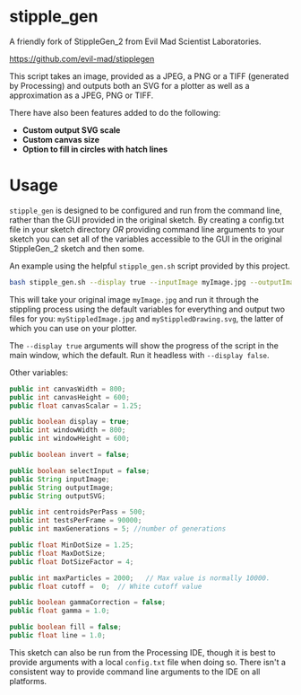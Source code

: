 # stipple_gen

A friendly fork of StippleGen_2 from Evil Mad Scientist Laboratories.

https://github.com/evil-mad/stipplegen

This script takes an image, provided as a JPEG, a PNG or a TIFF (generated by Processing) and outputs both an SVG for a plotter as well as a approximation as a JPEG, PNG or TIFF.

There have also been features added to do the following:

* **Custom output SVG scale**
* **Custom canvas size**
* **Option to fill in circles with hatch lines**

# Usage

`stipple_gen` is designed to be configured and run from the command line, rather than the GUI provided in the original sketch.
By creating a config.txt file in your sketch directory *OR* providing command line arguments to your sketch you can set all of the variables accessible to the GUI in the original StippleGen_2 sketch and then some.

An example using the helpful `stipple_gen.sh` script provided by this project.

```bash
bash stipple_gen.sh --display true --inputImage myImage.jpg --outputImage myStippledImage.jpg --outputSVG myStippledDrawing.svg
```

This will take your original image `myImage.jpg` and run it through the stippling process using the default variables for everything and output two files for you: `myStippledImage.jpg` and `myStippledDrawing.svg`, the latter of which you can use on your plotter.

The `--display true` arguments will show the progress of the script in the main window, which the default. Run it headless with `--display false`.

Other variables: 

```java
public int canvasWidth = 800;
public int canvasHeight = 600;
public float canvasScalar = 1.25;

public boolean display = true;
public int windowWidth = 800;
public int windowHeight = 600; 

public boolean invert = false;

public boolean selectInput = false;
public String inputImage;
public String outputImage;
public String outputSVG;

public int centroidsPerPass = 500;
public int testsPerFrame = 90000;
public int maxGenerations = 5; //number of generations

public float MinDotSize = 1.25;
public float MaxDotSize;
public float DotSizeFactor = 4;

public int maxParticles = 2000;   // Max value is normally 10000.
public float cutoff =  0;  // White cutoff value

public boolean gammaCorrection = false;
public float gamma = 1.0;

public boolean fill = false;
public float line = 1.0;
```

This sketch can also be run from the Processing IDE, though it is best to provide arguments with a local `config.txt` file when doing so.
There isn't a consistent way to provide command line arguments to the IDE on all platforms.